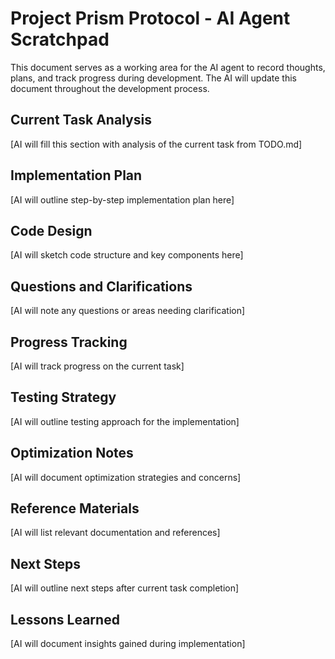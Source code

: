 # Project Prism Protocol - AI Agent Scratchpad

This document serves as a working area for the AI agent to record thoughts, plans, and track progress during development. The AI will update this document throughout the development process.

## Current Task Analysis

[AI will fill this section with analysis of the current task from TODO.md]

## Implementation Plan

[AI will outline step-by-step implementation plan here]

## Code Design

[AI will sketch code structure and key components here]

## Questions and Clarifications

[AI will note any questions or areas needing clarification]

## Progress Tracking

[AI will track progress on the current task]

## Testing Strategy

[AI will outline testing approach for the implementation]

## Optimization Notes

[AI will document optimization strategies and concerns]

## Reference Materials

[AI will list relevant documentation and references]

## Next Steps

[AI will outline next steps after current task completion]

## Lessons Learned

[AI will document insights gained during implementation]
